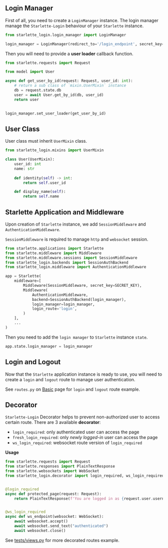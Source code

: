 ## Login Manager

First of all, you need to create a `LoginManager` instance.
The login manager manage the `Starlette-Login` behaviour of your `Starlette` instance.

```python
from starlette_login.login_manager import LoginManager

login_manager = LoginManager(redirect_to='/login_endpoint', secret_key=SECRET_KEY)
```

Then you will need to provide a __user loader__ callback function.

```python
from starlette.requests import Request

from model import User

async def get_user_by_id(request: Request, user_id: int):
    # return a sub class of `mixin.UserMixin` instance
    db = request.state.db
    user = await User.get_by_id(db, user_id)
    return user
    

login_manager.set_user_loader(get_user_by_id)
```

## User Class

User class must inherit `UserMixin` class.

```python
from starlette_login.mixins import UserMixin

class User(UserMixin):
    user_id: int
    name: str
    
    def identity(self) -> int:
        return self.user_id

    def display_name(self):
        return self.name
```

## Starlette Application and Middleware

Upon creation of `Starlette` instance, we add `SessionMiddleware` and `AuthenticationMiddleware`.

`SessionMiddleware` is required to manage `http` and `websocket` session.

```python
from starlette.applications import Starlette
from starlette.middleware import Middleware
from starlette.middleware.sessions import SessionMiddleware
from starlette_login.backends import SessionAuthBackend
from starlette_login.middleware import AuthenticationMiddleware

app = Starlette(
    middleware=[
        Middleware(SessionMiddleware, secret_key=SECRET_KEY),
        Middleware(
            AuthenticationMiddleware,
            backend=SessionAuthBackend(login_manager),
            login_manager=login_manager,
            login_route='login',
        )
    ],
    ...
)
```

Then you need to add the `login manager` to `Starlette` instance `state`.

```python
app.state.login_manager = login_manager
```

## Login and Logout

Now that the `Starlette` application instance is ready to use, 
you will need to create a `login` and `logout` route to manage user authentication. 

See `routes.py` on [Basic](index.md) page for `login` and `logout` route example.


## Decorator

`Starlette-Login` Decorator helps to prevent non-authorized user to access certain route.
There are 3 available __decorator__:

- `login_required`: only authenticated user can access the page
- `fresh_login_required`: only _newly logged-in_ user can access the page
- `ws_login_required`: websocket route version of `login_required`

__Usage__

```python
from starlette.requests import Request
from starlette.responses import PlainTextResponse
from starlette.websockets import WebSocket
from starlette_login.decorator import login_required, ws_login_required


@login_required
async def protected_page(request: Request):
    return PlainTextResponse(f'You are logged in as {request.user.username}')


@ws_login_required
async def ws_endpoint(websocket: WebSocket):
    await websocket.accept()
    await websocket.send_text("authenticated")
    await websocket.close()
```

See [tests/views.py](https://github.com/jockerz/Starlette-Login/blob/main/tests/views.py) for more decorated routes example.
